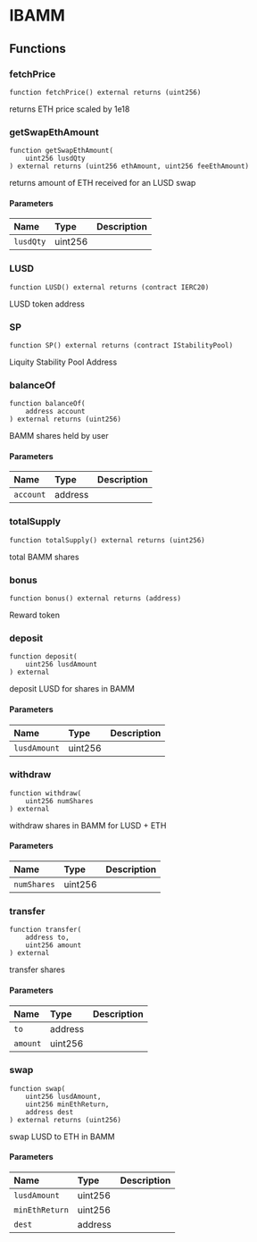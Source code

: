 # IBAMM

## Functions

### fetchPrice

```solidity
function fetchPrice() external returns (uint256)
```

returns ETH price scaled by 1e18

### getSwapEthAmount

```solidity
function getSwapEthAmount(
    uint256 lusdQty
) external returns (uint256 ethAmount, uint256 feeEthAmount)
```

returns amount of ETH received for an LUSD swap

#### Parameters

| Name | Type | Description |
| :--- | :--- | :---------- |
| `lusdQty` | uint256 |  |

### LUSD

```solidity
function LUSD() external returns (contract IERC20)
```

LUSD token address

### SP

```solidity
function SP() external returns (contract IStabilityPool)
```

Liquity Stability Pool Address

### balanceOf

```solidity
function balanceOf(
    address account
) external returns (uint256)
```

BAMM shares held by user

#### Parameters

| Name | Type | Description |
| :--- | :--- | :---------- |
| `account` | address |  |

### totalSupply

```solidity
function totalSupply() external returns (uint256)
```

total BAMM shares

### bonus

```solidity
function bonus() external returns (address)
```

Reward token

### deposit

```solidity
function deposit(
    uint256 lusdAmount
) external
```

deposit LUSD for shares in BAMM

#### Parameters

| Name | Type | Description |
| :--- | :--- | :---------- |
| `lusdAmount` | uint256 |  |

### withdraw

```solidity
function withdraw(
    uint256 numShares
) external
```

withdraw shares  in BAMM for LUSD + ETH

#### Parameters

| Name | Type | Description |
| :--- | :--- | :---------- |
| `numShares` | uint256 |  |

### transfer

```solidity
function transfer(
    address to,
    uint256 amount
) external
```

transfer shares

#### Parameters

| Name | Type | Description |
| :--- | :--- | :---------- |
| `to` | address |  |
| `amount` | uint256 |  |

### swap

```solidity
function swap(
    uint256 lusdAmount,
    uint256 minEthReturn,
    address dest
) external returns (uint256)
```

swap LUSD to ETH in BAMM

#### Parameters

| Name | Type | Description |
| :--- | :--- | :---------- |
| `lusdAmount` | uint256 |  |
| `minEthReturn` | uint256 |  |
| `dest` | address |  |

